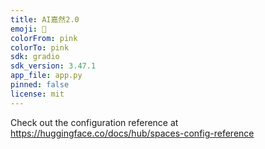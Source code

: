 ```yaml
---
title: AI嘉然2.0
emoji: 🍬
colorFrom: pink
colorTo: pink
sdk: gradio
sdk_version: 3.47.1
app_file: app.py
pinned: false
license: mit
---
```


Check out the configuration reference at https://huggingface.co/docs/hub/spaces-config-reference